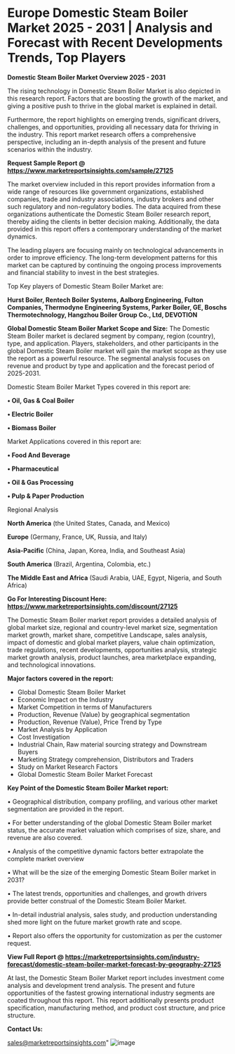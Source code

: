   # Europe Domestic Steam Boiler Market 2025 - 2031 | Analysis and Forecast with Recent Developments Trends, Top Players

<Strong> Domestic Steam Boiler Market Overview 2025 - 2031</strong>

The rising technology in Domestic Steam Boiler Market is also depicted in this research report. Factors that are boosting the growth of the market, and giving a positive push to thrive in the global market is explained in detail.

Furthermore, the report highlights on emerging trends, significant drivers, challenges, and opportunities, providing all necessary data for thriving in the industry. This report market research offers a comprehensive perspective, including an in-depth analysis of the present and future scenarios within the industry.

<strong>Request Sample Report @ <a href=https://www.marketreportsinsights.com/sample/27125>https://www.marketreportsinsights.com/sample/27125</a></strong>

The market overview included in this report provides information from a wide range of resources like government organizations, established companies, trade and industry associations, industry brokers and other such regulatory and non-regulatory bodies. The data acquired from these organizations authenticate the Domestic Steam Boiler research report, thereby aiding the clients in better decision making. Additionally, the data provided in this report offers a contemporary understanding of the market dynamics.

The leading players are focusing mainly on technological advancements in order to improve efficiency. The long-term development patterns for this market can be captured by continuing the ongoing process improvements and financial stability to invest in the best strategies.

Top Key players of Domestic Steam Boiler Market are:

<strong>Hurst Boiler, Rentech Boiler Systems, Aalborg Engineering, Fulton Companies, Thermodyne Engineering Systems, Parker Boiler, GE, Boschs Thermotechnology, Hangzhou Boiler Group Co., Ltd, DEVOTION</strong>

<strong><b>Global Domestic Steam Boiler Market Scope and Size:</b></strong>
The Domestic Steam Boiler market is declared segment by company, region (country), type, and application. Players, stakeholders, and other participants in the global Domestic Steam Boiler market will gain the market scope as they use the report as a powerful resource. The segmental analysis focuses on revenue and product by type and application and the forecast period of 2025-2031.

Domestic Steam Boiler Market Types covered in this report are:

<strong>• Oil, Gas & Coal Boiler

• Electric Boiler

• Biomass Boiler</strong>

Market Applications covered in this report are:

<strong>• Food And Beverage

• Pharmaceutical

• Oil & Gas Processing

• Pulp & Paper Production</strong> 

Regional Analysis

<strong>North America</strong> (the United States, Canada, and Mexico)

<strong>Europe</strong> (Germany, France, UK, Russia, and Italy)

<strong>Asia-Pacific</strong> (China, Japan, Korea, India, and Southeast Asia)

<strong>South America</strong> (Brazil, Argentina, Colombia, etc.)

<strong>The Middle East and Africa</strong> (Saudi Arabia, UAE, Egypt, Nigeria, and South Africa)

<strong>Go For Interesting Discount Here: <a href=https://www.marketreportsinsights.com/discount/27125>https://www.marketreportsinsights.com/discount/27125</a></strong>

The Domestic Steam Boiler market report provides a detailed analysis of global market size, regional and country-level market size, segmentation market growth, market share, competitive Landscape, sales analysis, impact of domestic and global market players, value chain optimization, trade regulations, recent developments, opportunities analysis, strategic market growth analysis, product launches, area marketplace expanding, and technological innovations.

<strong><b>Major factors covered in the report:</b></strong>
<ul>
  <li>Global Domestic Steam Boiler Market </li>
  <li>Economic Impact on the Industry</li>
  <li>Market Competition in terms of Manufacturers</li>
  <li>Production, Revenue (Value) by geographical segmentation</li>
  <li>Production, Revenue (Value), Price Trend by Type</li>
  <li>Market Analysis by Application</li>
  <li>Cost Investigation</li>
  <li>Industrial Chain, Raw material sourcing strategy and Downstream Buyers</li>
  <li>Marketing Strategy comprehension, Distributors and Traders</li>
  <li>Study on Market Research Factors</li>
  <li>Global Domestic Steam Boiler Market Forecast</li>
</ul>

<strong><b>Key Point of the Domestic Steam Boiler Market report:</b></strong>

• Geographical distribution, company profiling, and various other market segmentation are provided in the report.

• For better understanding of the global Domestic Steam Boiler market status, the accurate market valuation which comprises of size, share, and revenue are also covered.

• Analysis of the competitive dynamic factors better extrapolate the complete market overview

• What will be the size of the emerging Domestic Steam Boiler market in 2031?

• The latest trends, opportunities and challenges, and growth drivers provide better construal of the Domestic Steam Boiler Market.

• In-detail industrial analysis, sales study, and production understanding shed more light on the future market growth rate and scope.

• Report also offers the opportunity for customization as per the customer request.

<strong><b>View Full Report @ <a href=https://marketreportsinsights.com/industry-forecast/domestic-steam-boiler-market-forecast-by-geography-27125>https://marketreportsinsights.com/industry-forecast/domestic-steam-boiler-market-forecast-by-geography-27125</a></b></strong>


At last, the Domestic Steam Boiler Market report includes investment come analysis and development trend analysis. The present and future opportunities of the fastest growing international industry segments are coated throughout this report. This report additionally presents product specification, manufacturing method, and product cost structure, and price structure.

<strong>Contact Us:</strong>

sales@marketreportsinsights.com"
![image](https://github.com/user-attachments/assets/3ee608d3-4b49-4444-a09c-233a81488a65)
